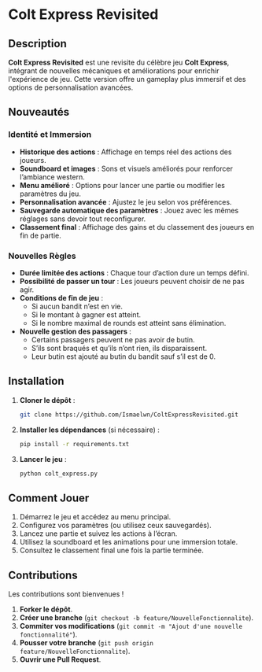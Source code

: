 # Colt Express Revisited

## Description

**Colt Express Revisited** est une revisite du célèbre jeu **Colt Express**, intégrant de nouvelles mécaniques et améliorations pour enrichir l'expérience de jeu. Cette version offre un gameplay plus immersif et des options de personnalisation avancées.

## Nouveautés

### Identité et Immersion

- **Historique des actions** : Affichage en temps réel des actions des joueurs.
- **Soundboard et images** : Sons et visuels améliorés pour renforcer l’ambiance western.
- **Menu amélioré** : Options pour lancer une partie ou modifier les paramètres du jeu.
- **Personnalisation avancée** : Ajustez le jeu selon vos préférences.
- **Sauvegarde automatique des paramètres** : Jouez avec les mêmes réglages sans devoir tout reconfigurer.
- **Classement final** : Affichage des gains et du classement des joueurs en fin de partie.

### Nouvelles Règles

- **Durée limitée des actions** : Chaque tour d’action dure un temps défini.
- **Possibilité de passer un tour** : Les joueurs peuvent choisir de ne pas agir.
- **Conditions de fin de jeu** :
  - Si aucun bandit n’est en vie.
  - Si le montant à gagner est atteint.
  - Si le nombre maximal de rounds est atteint sans élimination.
- **Nouvelle gestion des passagers** :
  - Certains passagers peuvent ne pas avoir de butin.
  - S’ils sont braqués et qu’ils n’ont rien, ils disparaissent.
  - Leur butin est ajouté au butin du bandit sauf s’il est de 0.

## Installation

1. **Cloner le dépôt** :
   ```bash
   git clone https://github.com/Ismaelwn/ColtExpressRevisited.git
   ```
2. **Installer les dépendances** (si nécessaire) :
   ```bash
   pip install -r requirements.txt
   ```
3. **Lancer le jeu** :
   ```bash
   python colt_express.py
   ```

## Comment Jouer

1. Démarrez le jeu et accédez au menu principal.
2. Configurez vos paramètres (ou utilisez ceux sauvegardés).
3. Lancez une partie et suivez les actions à l’écran.
4. Utilisez la soundboard et les animations pour une immersion totale.
5. Consultez le classement final une fois la partie terminée.

## Contributions

Les contributions sont bienvenues !

1. **Forker le dépôt**.
2. **Créer une branche** (`git checkout -b feature/NouvelleFonctionnalite`).
3. **Commiter vos modifications** (`git commit -m "Ajout d'une nouvelle fonctionnalité"`).
4. **Pousser votre branche** (`git push origin feature/NouvelleFonctionnalite`).
5. **Ouvrir une Pull Request**.

##

